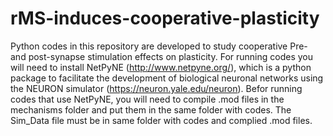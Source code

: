 # rMS-induces-cooperative-plasticity
Python codes in this repository are developed to study cooperative Pre- and post-synapse stimulation effects on plasticity.
For running codes you will need to install NetPyNE (http://www.netpyne.org/), which is a python package to facilitate the development of biological neuronal networks using the NEURON simulator (https://neuron.yale.edu/neuron).
Befor running codes that use NetPyNE, you will need to compile .mod files in the mechanisms folder and put them in the same folder with codes.
The Sim_Data file must be in same folder with codes and complied .mod files.
